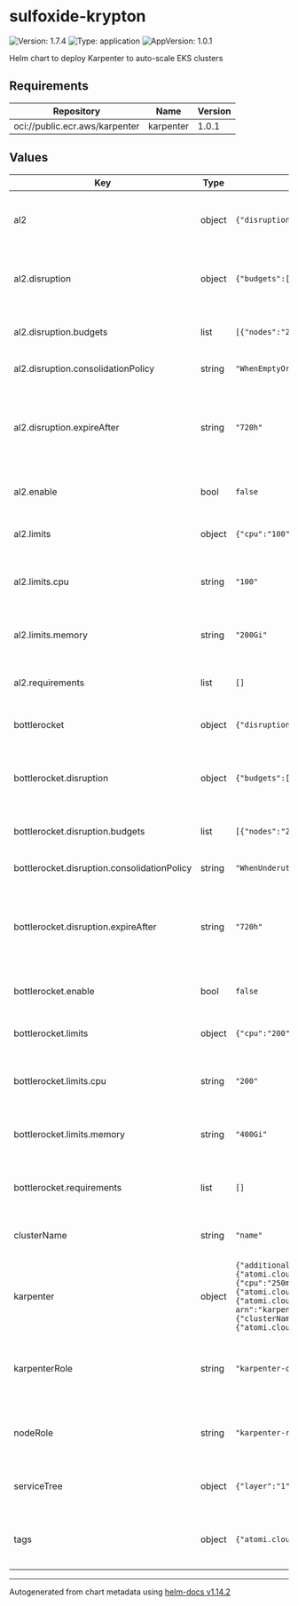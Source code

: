 # sulfoxide-krypton

![Version: 1.7.4](https://img.shields.io/badge/Version-1.7.4-informational?style=flat-square) ![Type: application](https://img.shields.io/badge/Type-application-informational?style=flat-square) ![AppVersion: 1.0.1](https://img.shields.io/badge/AppVersion-1.0.1-informational?style=flat-square)

Helm chart to deploy Karpenter to auto-scale EKS clusters

## Requirements

| Repository | Name | Version |
|------------|------|---------|
| oci://public.ecr.aws/karpenter | karpenter | 1.0.1 |

## Values

| Key | Type | Default | Description |
|-----|------|---------|-------------|
| al2 | object | `{"disruption":{"budgets":[{"nodes":"20%"}],"consolidationPolicy":"WhenEmptyOrUnderutilized","expireAfter":"720h"},"enable":false,"limits":{"cpu":"100","memory":"200Gi"},"requirements":[]}` | Values to control Amazon Linux 2 (AL2) provisioners |
| al2.disruption | object | `{"budgets":[{"nodes":"20%"}],"consolidationPolicy":"WhenEmptyOrUnderutilized","expireAfter":"720h"}` | Control how the provisioner handles disruptions |
| al2.disruption.budgets | list | `[{"nodes":"20%"}]` | Budgets to use for consolidating resources |
| al2.disruption.consolidationPolicy | string | `"WhenEmptyOrUnderutilized"` | Consolidation policy to use |
| al2.disruption.expireAfter | string | `"720h"` | Time to wait before expiring resources (will automatically restart nodes periodically) |
| al2.enable | bool | `false` | Enable the AL2 Provisioner |
| al2.limits | object | `{"cpu":"100","memory":"200Gi"}` | Total limits that the provisioner can provision |
| al2.limits.cpu | string | `"100"` | Maximum CPU that the provisioner can provision |
| al2.limits.memory | string | `"200Gi"` | Maximum memory that the provisioner can provision |
| al2.requirements | list | `[]` | Requirement for the AL2 provisioner |
| bottlerocket | object | `{"disruption":{"budgets":[{"nodes":"20%"}],"consolidationPolicy":"WhenUnderutilized","expireAfter":"720h"},"enable":false,"limits":{"cpu":"200","memory":"400Gi"},"requirements":[]}` | Values to control Bottlerocket provisioners |
| bottlerocket.disruption | object | `{"budgets":[{"nodes":"20%"}],"consolidationPolicy":"WhenUnderutilized","expireAfter":"720h"}` | Control how the provisioner handles disruptions |
| bottlerocket.disruption.budgets | list | `[{"nodes":"20%"}]` | Budgets to use for consolidating resources |
| bottlerocket.disruption.consolidationPolicy | string | `"WhenUnderutilized"` | Consolidation policy to use |
| bottlerocket.disruption.expireAfter | string | `"720h"` | Time to wait before expiring resources (will automatically restart nodes periodically) |
| bottlerocket.enable | bool | `false` | Enable the Bottlerocket Provisioner |
| bottlerocket.limits | object | `{"cpu":"200","memory":"400Gi"}` | Total limits that the provisioner can provision |
| bottlerocket.limits.cpu | string | `"200"` | Maximum CPU that the provisioner can provision |
| bottlerocket.limits.memory | string | `"400Gi"` | Maximum memory that the provisioner can provision |
| bottlerocket.requirements | list | `[]` | Requirement for the Bottlerocket provisioner |
| clusterName | string | `"name"` | Name of the cluster karpenter is deployed to |
| karpenter | object | `{"additionalAnnotations":{"<<":{"atomi.cloud/layer":"1","atomi.cloud/platform":"sulfoxide","atomi.cloud/service":"krypton"}},"additionalLabels":{"<<":{"atomi.cloud/layer":"1","atomi.cloud/platform":"sulfoxide","atomi.cloud/service":"krypton"}},"controller":{"env":[{"name":"AWS_REGION","value":"ap-southeast-1"}],"resources":{"limits":{"cpu":"250m","memory":"1Gi"},"requests":{"cpu":"250m","memory":"1Gi"}}},"dnsPolicy":"Default","podAnnotations":{"<<":{"atomi.cloud/layer":"1","atomi.cloud/platform":"sulfoxide","atomi.cloud/service":"krypton"},"atomi.cloud/module":"karpenter"},"podLabels":{"<<":{"atomi.cloud/layer":"1","atomi.cloud/platform":"sulfoxide","atomi.cloud/service":"krypton"},"atomi.cloud/module":"karpenter"},"serviceAccount":{"annotations":{"eks.amazonaws.com/role-arn":"karpenter-controller-role"},"labels":{"<<":{"atomi.cloud/layer":"1","atomi.cloud/platform":"sulfoxide","atomi.cloud/service":"krypton"}}},"serviceMonitor":{"enabled":false},"settings":{"clusterName":null,"interruptionQueueName":null},"topologySpreadConstraints":[{"labelSelector":{"matchLabels":{"<<":{"atomi.cloud/layer":"1","atomi.cloud/platform":"sulfoxide","atomi.cloud/service":"krypton"}}},"maxSkew":1,"topologyKey":"topology.kubernetes.io/zone","whenUnsatisfiable":"ScheduleAnyway"}]}` | Karpenter configuration. See [Karpenter Helm Chart](https://github.com/aws/karpenter-provider-aws/tree/main/charts/karpenter) |
| karpenterRole | string | `"karpenter-controller-role"` | Name of the karpenter role ARN that the karpenter controller has to assume |
| nodeRole | string | `"karpenter-role"` | Name of the node role that each node has to assume |
| serviceTree | object | `{"layer":"1","platform":"sulfoxide","service":"krypton"}` | AtomiCloud Service Tree. See [ServiceTree](https://atomicloud.larksuite.com/wiki/OkfJwTXGFiMJkrk6W3RuwRrZs64?theme=DARK&contentTheme=DARK#MHw5d76uDo2tBLx86cduFQMRsBb) |
| tags | object | `{"atomi.cloud/layer":"1","atomi.cloud/platform":"sulfoxide","atomi.cloud/service":"krypton"}` | Kubernetes labels and annotations, following Service Tree |

----------------------------------------------
Autogenerated from chart metadata using [helm-docs v1.14.2](https://github.com/norwoodj/helm-docs/releases/v1.14.2)
